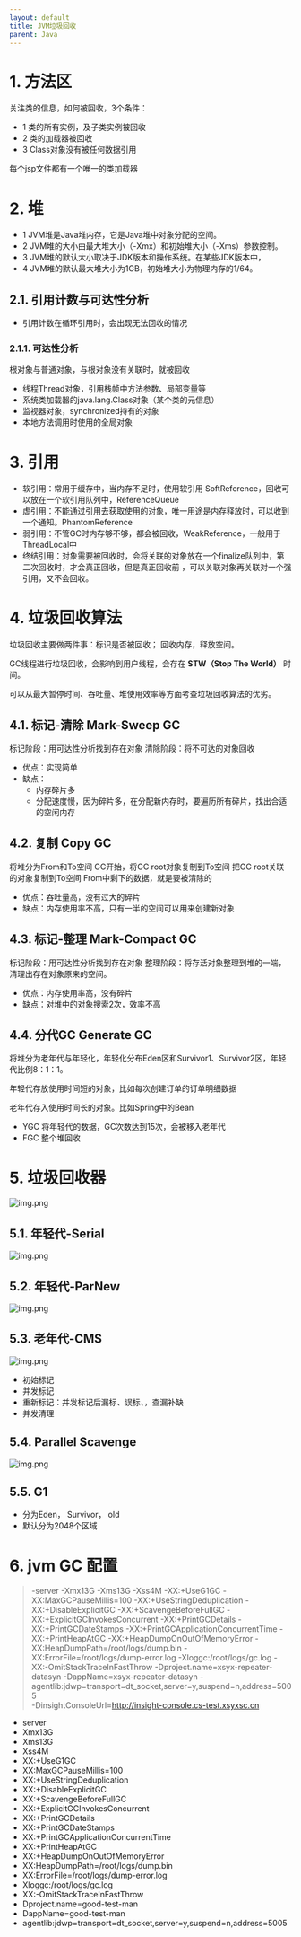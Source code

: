 ```yaml
---
layout: default
title: JVM垃圾回收
parent: Java
---
```


# 1. 方法区

关注类的信息，如何被回收，3个条件：

- 1 类的所有实例，及子类实例被回收
- 2 类的加载器被回收
- 3 Class对象没有被任何数据引用

每个jsp文件都有一个唯一的类加载器

# 2. 堆

- 1 JVM堆是Java堆内存，它是Java堆中对象分配的空间。
- 2 JVM堆的大小由最大堆大小（-Xmx）和初始堆大小（-Xms）参数控制。
- 3 JVM堆的默认大小取决于JDK版本和操作系统。在某些JDK版本中，
- 4 JVM堆的默认最大堆大小为1GB，初始堆大小为物理内存的1/64。

## 2.1. 引用计数与可达性分析

- 引用计数在循环引用时，会出现无法回收的情况

### 2.1.1. 可达性分析

根对象与普通对象，与根对象没有关联时，就被回收

- 线程Thread对象，引用栈帧中方法参数、局部变量等
- 系统类加载器的java.lang.Class对象（某个类的元信息）
- 监视器对象，synchronized持有的对象
- 本地方法调用时使用的全局对象

# 3. 引用

- 软引用：常用于缓存中，当内存不足时，使用软引用 SoftReference，回收可以放在一个软引用队列中，ReferenceQueue
- 虚引用：不能通过引用去获取使用的对象，唯一用途是内存释放时，可以收到一个通知。PhantomReference
- 弱引用：不管GC时内存够不够，都会被回收，WeakReference，一般用于ThreadLocal中
- 终结引用：对象需要被回收时，会将关联的对象放在一个finalize队列中，第二次回收时，才会真正回收，但是真正回收前
  ，可以关联对象再关联对一个强引用，又不会回收。

# 4. 垃圾回收算法

垃圾回收主要做两件事：标识是否被回收； 回收内存，释放空间。

GC线程进行垃圾回收，会影响到用户线程，会存在 **STW（Stop The World）** 时间。

可以从最大暂停时间、吞吐量、堆使用效率等方面考查垃圾回收算法的优劣。

## 4.1. 标记-清除 Mark-Sweep GC

标记阶段：用可达性分析找到存在对象
清除阶段：将不可达的对象回收

- 优点：实现简单
- 缺点：
    - 内存碎片多
    - 分配速度慢，因为碎片多，在分配新内存时，要遍历所有碎片，找出合适的空闲内存

## 4.2. 复制 Copy GC

将堆分为From和To空间
GC开始，将GC root对象复制到To空间
把GC root关联的对象复制到To空间
From中剩下的数据，就是要被清除的

- 优点：吞吐量高，没有过大的碎片
- 缺点：内存使用率不高，只有一半的空间可以用来创建新对象

## 4.3. 标记-整理 Mark-Compact GC
标记阶段：用可达性分析找到存在对象
整理阶段：将存活对象整理到堆的一端，清理出存在对象原来的空间。

- 优点：内存使用率高，没有碎片
- 缺点：对堆中的对象搜索2次，效率不高


## 4.4. 分代GC Generate GC
将堆分为老年代与年轻化，年轻化分布Eden区和Survivor1、Survivor2区，年轻代比例8：1：1。

年轻代存放使用时间短的对象，比如每次创建订单的订单明细数据

老年代存入使用时间长的对象。比如Spring中的Bean

- YGC 将年轻代的数据，GC次数达到15次，会被移入老年代
- FGC 整个堆回收

# 5. 垃圾回收器

![img.png](img/gc_tool.png)

## 5.1. 年轻代-Serial

![img.png](img/gc_serial.png)


## 5.2. 年轻代-ParNew

![img.png](img/gc_parnew.png)


## 5.3. 老年代-CMS
![img.png](img/gc_cms.png)

- 初始标记
- 并发标记
- 重新标记：并发标记后漏标、误标、，查漏补缺
- 并发清理

## 5.4. Parallel Scavenge

![img.png](img/gc_parallel.png)

## 5.5. G1
- 分为Eden， Survivor， old
- 默认分为2048个区域


# 6. jvm GC 配置

> -server -Xmx13G -Xms13G -Xss4M -XX:+UseG1GC -XX:MaxGCPauseMillis=100 -XX:+UseStringDeduplication
-XX:+DisableExplicitGC -XX:+ScavengeBeforeFullGC -XX:+ExplicitGCInvokesConcurrent -XX:+PrintGCDetails
-XX:+PrintGCDateStamps -XX:+PrintGCApplicationConcurrentTime -XX:+PrintHeapAtGC -XX:+HeapDumpOnOutOfMemoryError
-XX:HeapDumpPath=/root/logs/dump.bin -XX:ErrorFile=/root/logs/dump-error.log
-Xloggc:/root/logs/gc.log -XX:-OmitStackTraceInFastThrow -Dproject.name=xsyx-repeater-datasyn
-DappName=xsyx-repeater-datasyn -agentlib:jdwp=transport=dt_socket,server=y,suspend=n,address=5005  
-DinsightConsoleUrl=http://insight-console.cs-test.xsyxsc.cn

 - server 
 - Xmx13G 
 - Xms13G 
 - Xss4M 
 - XX:+UseG1GC 
 - XX:MaxGCPauseMillis=100 
 - XX:+UseStringDeduplication
 - XX:+DisableExplicitGC 
 - XX:+ScavengeBeforeFullGC 
 - XX:+ExplicitGCInvokesConcurrent 
 - XX:+PrintGCDetails
 - XX:+PrintGCDateStamps 
 - XX:+PrintGCApplicationConcurrentTime 
 - XX:+PrintHeapAtGC 
 - XX:+HeapDumpOnOutOfMemoryError
 - XX:HeapDumpPath=/root/logs/dump.bin 
 - XX:ErrorFile=/root/logs/dump-error.log
 - Xloggc:/root/logs/gc.log 
 - XX:-OmitStackTraceInFastThrow 
 - Dproject.name=good-test-man
 - DappName=good-test-man 
 - agentlib:jdwp=transport=dt_socket,server=y,suspend=n,address=5005  